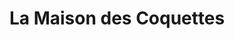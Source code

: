 ---
title: "La Maison des Coquettes"
url: /saint-martin-de-crau/la-maison-des-coquettes/
shop: Kosmetik
---